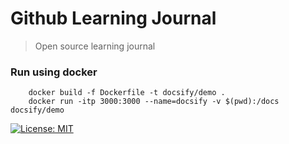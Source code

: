 # Github Learning Journal

> Open source learning journal

### Run using docker

```
    docker build -f Dockerfile -t docsify/demo .
    docker run -itp 3000:3000 --name=docsify -v $(pwd):/docs docsify/demo

```


[![License: MIT](https://img.shields.io/badge/License-MIT-yellow.svg)](https://opensource.org/licenses/MIT)
